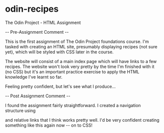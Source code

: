 # odin-recipes
The Odin Project - HTML Assignment

-- Pre-Assignment Comment --

This is the first assignment of The Odin Project foundations course. I'm tasked with creating an HTML site, presumably displaying recipes (not sure yet), which will be styled with CSS later in the course. 

The website will consist of a main index page which will have links to a few recipes. The website won't look very pretty by the time I'm finished with it (no CSS) but it's an important practice exercise to apply the HTML knowledge I've learnt so far. 

Feeling pretty confident, but let's see what I produce...


-- Post Assignment Comment --

I found the assignment fairly straightforward. I created a navigation structure using <p> and relative links that I think works pretty well. I'd be very confident creating something like this again now -- on to CSS!